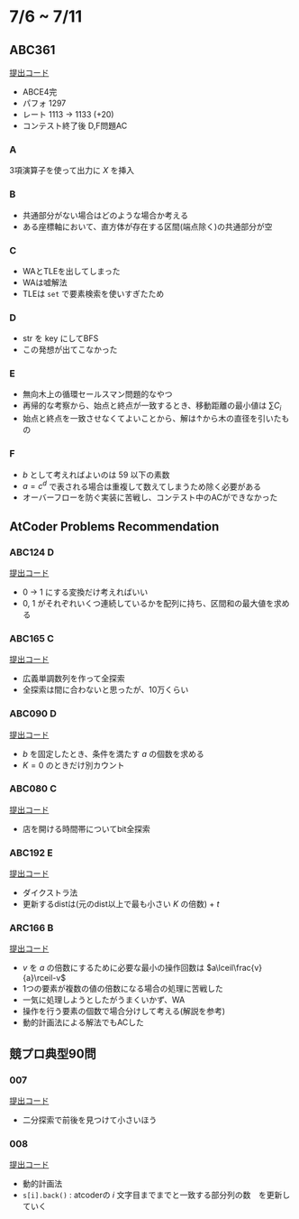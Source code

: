 # 7/6 ~ 7/11

## ABC361

[提出コード](https://atcoder.jp/contests/abc361/submissions?f.Task=&f.LanguageName=&f.Status=&f.User=dye8128)

- ABCE4完
- パフォ 1297
- レート 1113 -> 1133 (+20)
- コンテスト終了後 D,F問題AC

### A

3項演算子を使って出力に $X$ を挿入

### B

- 共通部分がない場合はどのような場合か考える
- ある座標軸において、直方体が存在する区間(端点除く)の共通部分が空

### C

- WAとTLEを出してしまった
- WAは嘘解法
- TLEは `set` で要素検索を使いすぎたため

### D

- str を key にしてBFS
- この発想が出てこなかった

### E

- 無向木上の循環セールスマン問題的なやつ
- 再帰的な考察から、始点と終点が一致するとき、移動距離の最小値は $\sum C_i$
- 始点と終点を一致させなくてよいことから、解は↑から木の直径を引いたもの

### F

- $b$ として考えればよいのは $59$ 以下の素数
- $a=c^d$ で表される場合は重複して数えてしまうため除く必要がある
- オーバーフローを防ぐ実装に苦戦し、コンテスト中のACができなかった

## AtCoder Problems Recommendation

### ABC124 D

[提出コード](https://atcoder.jp/contests/abc124/submissions/55360448)

- 0 -> 1 にする変換だけ考えればいい
- 0, 1 がそれぞれいくつ連続しているかを配列に持ち、区間和の最大値を求める

### ABC165 C

[提出コード](https://atcoder.jp/contests/abc165/submissions/55370780)

- 広義単調数列を作って全探索
- 全探索は間に合わないと思ったが、10万くらい

### ABC090 D

[提出コード](https://atcoder.jp/contests/abc090/submissions/55393752)

- $b$ を固定したとき、条件を満たす $a$ の個数を求める
- $K = 0$ のときだけ別カウント

### ABC080 C

[提出コード](https://atcoder.jp/contests/abc080/submissions/55417967)

- 店を開ける時間帯についてbit全探索

### ABC192 E

[提出コード](https://atcoder.jp/contests/abc192/submissions/55423256)

- ダイクストラ法
- 更新するdistは(元のdist以上で最も小さい $K$ の倍数) + $t$

### ARC166 B

[提出コード](https://atcoder.jp/contests/arc166/submissions/me?f.Task=&f.LanguageName=&f.Status=&f.User=Dye8128)

- $v$ を $a$ の倍数にするために必要な最小の操作回数は $a\lceil\frac{v}{a}\rceil-v$
- 1つの要素が複数の値の倍数になる場合の処理に苦戦した
- 一気に処理しようとしたがうまくいかず、WA
- 操作を行う要素の個数で場合分けして考える(解説を参考)
- 動的計画法による解法でもACした

## 競プロ典型90問

### 007

[提出コード](https://atcoder.jp/contests/typical90/submissions/55461862)

- 二分探索で前後を見つけて小さいほう

### 008

[提出コード](https://atcoder.jp/contests/typical90/submissions/55463816)

- 動的計画法
- `s[i].back()` : atcoderの $i$ 文字目までまでと一致する部分列の数　を更新していく
